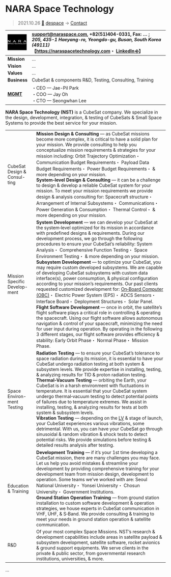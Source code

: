 # NARA Space Technology
> 2021.10.26 [🚀](../../index/index.md) [despace](../index.md) → [Contact](../contact.md)

|[![](../f/contact/n/nara_st_logo1_thumb.webp)](../f/contact/n/nara_st_logo1.webp)|<support@naraspace.com>, +82(51)404-0331, Fax: … ;<br> *205, 435-1 Haeyang-ro, Yeongdo-gu, Busan, South Korea (49111)*<br> 【<https://naraspacetechnology.com>・ [LinkedIn ⎆](https://www.linkedin.com/company/nara-space-technology/)】|
|:--|:--|
|**Mission**|…|
|**Vision**|…|
|**Values**|…|
|**Business**|CubeSat & components R&D, Testing, Consulting, Training|
|**[MGMT](../mgmt.md)**|・CEO — Jae-Pil Park<br> ・COO — Jay Oh<br> ・CTO — Seongwhan Lee|

**NARA Space Technology (NST)** is a CubeSat company. We specialize in the design, development, integration, & testing of CubeSats & Small Space Systems to provide the best service for your mission.

| | |
|:--|:--|
|CubeSat Design & Consul-<br>ting|**Mission Design & Consulting** — as CubeSat missions become more complex, it is critical to have a solid plan for your mission. We provide consulting to help you conceptualize mission requirements & strategies for your mission including: Orbit Trajectory Optimization・ Communication Budget Requirements・ Payload Data Budget Requirements・ Power Budget Requirements・ & more depending on your mission.<br> **System‑level Design & Consulting** — it can be a challenge to design & develop a reliable CubeSat system for your mission. To meet your mission requirements we provide design & analysis consulting for: Spacecraft structure・ Arrangement of Internal Subsystems・ Communications・ Power Generation & Consumption・ Thermal Control・ & more depending on your mission.|
|Mission Specific Develop-<br>ment|**System Development** — we can develop your CubeSat at the system‑level optimized for its mission in accordance with predefined designs & requirements. During our development process, we go through the following procedures to ensure your CubeSat’s reliability: System Analysis・ Comprehensive Function Testing・ Space Environment Testing・ & more depending on your mission.<br> **Subsystem Development** — to optimize your CubeSat, you may require custom developed subsystems. We are capable of developing CubeSat subsystems with custom data interface(s), power consumption, & physical configuration according to your mission’s requirements. Our past clients requested customized development for: [On‑Board Computer (OBC)](../obc.md)・ Electric Power System (EPS)・ ADCS Sensors・ Interface Board・ Deployment Structures・ Solar Panel.<br> **Flight Software Development** — once in orbit, the satellite’s flight software plays a critical role in controlling & operating the spacecraft. Using our flight software allows autonomous navigation & control of your spacecraft, minimizing the need for user input during operation. By operating in the following 3 different stages, our flight software provides efficiency & stability: Early Orbit Phase・ Normal Phase・ Mission Phase.|
|Space Environ-<br>ment Testing|**Radiation Testing** — to ensure your CubeSat’s tolerance to space radiation during its mission, it is essential to have your CubeSat undergo radiation testing at both system & subsystem levels. We provide expertise in installing, testing, & analyzing results for TID & proton radiation testing.<br> **Thermal‑Vacuum Testing** — orbiting the Earth, your CubeSat is in a harsh environment with fluctuations in temperature. It is essential that your CubeSat system undergo thermal‑vacuum testing to detect potential points of failures due to temperature extremes. We assist in installing, testing, & analyzing results for tests at both system & subsystem levels.<br> **Vibration Testing** — depending on the [LV](../lv.md) & stage of launch, your CubeSat experiences various vibrations, some detrimental. With us, you can have your CubeSat go through sinusoidal & random vibration & shock tests to detect potential risks. We provide simulations before testing & detailed results analysis after testing.|
|Education & Training|**Development Training** — if it’s your 1st time developing a CubeSat mission, there are many challenges you may face. Let us help you avoid mistakes & streamline your development by providing comprehensive training for your development team from mission design, development to operation. Some teams we’ve worked with are: Seoul National University・ Yonsei University・ Chosun University・ Government Institutions.<br> **Ground Station Operation Training** — from ground station installation to custom software development & operation strategies, we house experts in CubeSat communication in VHF, UHF, & S‑Band. We provide consulting & training to meet your needs in ground station operation & satellite communication.|
|R&D|Of your most complex Space Missions. NST’s research & development capabilities include areas in satellite payload & subsystem development, satellite software, rocket avionics & ground support equipments. We serve clients in the private & public sector, from governmental research institutions, universities, & more.|

<p style="page-break-after:always"> </p>

…
